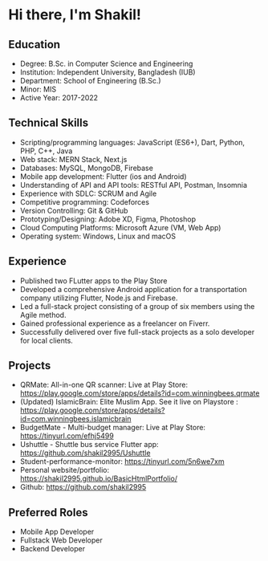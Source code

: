 # Hi there, I'm Shakil!

## Education
- Degree: B.Sc. in Computer Science and Engineering
- Institution: Independent University, Bangladesh (IUB)
- Department: School of Engineering (B.Sc.)
- Minor: MIS
- Active Year: 2017-2022

## Technical Skills
- Scripting/programming languages: JavaScript (ES6+), Dart, Python, PHP, C++, Java
- Web stack: MERN Stack, Next.js
- Databases: MySQL, MongoDB, Firebase
- Mobile app development: Flutter (ios and Android)
- Understanding of API and API tools: RESTful API, Postman, Insomnia
- Experience with SDLC: SCRUM and Agile
- Competitive programming: Codeforces
- Version Controlling: Git & GitHub
- Prototyping/Designing: Adobe XD, Figma, Photoshop
- Cloud Computing Platforms: Microsoft Azure (VM, Web App)
- Operating system: Windows, Linux and macOS

## Experience
- Published two FLutter apps to the Play Store
- Developed a comprehensive Android application for a transportation company utilizing Flutter, Node.js and Firebase.
- Led a full-stack project consisting of a group of six members using the Agile method.
- Gained professional experience as a freelancer on Fiverr.
- Successfully delivered over five full-stack projects as a solo developer for local clients.

## Projects
- QRMate: All-in-one QR scanner: Live at Play Store: https://play.google.com/store/apps/details?id=com.winningbees.qrmate
- (Updated) IslamicBrain: Elite Muslim App. See it live on Playstore : https://play.google.com/store/apps/details?id=com.winningbees.islamicbrain
- BudgetMate - Multi-budget manager: Live at Play Store: https://tinyurl.com/efhj5499
- Ushuttle - Shuttle bus service Flutter app: https://github.com/shakil2995/Ushuttle
- Student-performance-monitor: https://tinyurl.com/5n6we7xm
- Personal website/portfolio: https://shakil2995.github.io/BasicHtmlPortfolio/
- Github: https://github.com/shakil2995

## Preferred Roles
- Mobile App Developer
- Fullstack Web Developer
- Backend Developer
